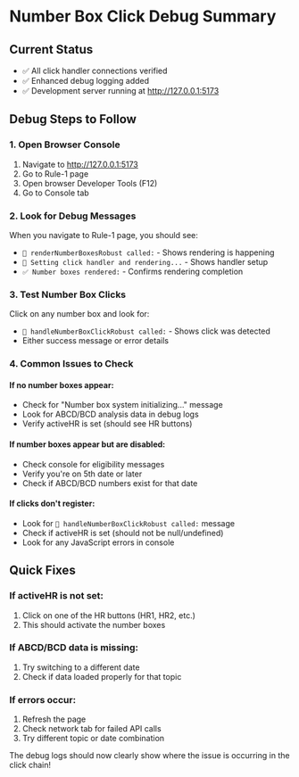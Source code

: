 # Number Box Click Debug Summary

## Current Status
- ✅ All click handler connections verified
- ✅ Enhanced debug logging added 
- ✅ Development server running at http://127.0.0.1:5173

## Debug Steps to Follow

### 1. Open Browser Console
1. Navigate to http://127.0.0.1:5173
2. Go to Rule-1 page
3. Open browser Developer Tools (F12)
4. Go to Console tab

### 2. Look for Debug Messages
When you navigate to Rule-1 page, you should see:
- `🎨 renderNumberBoxesRobust called:` - Shows rendering is happening
- `🔗 Setting click handler and rendering...` - Shows handler setup
- `✅ Number boxes rendered:` - Confirms rendering completion

### 3. Test Number Box Clicks
Click on any number box and look for:
- `🔢 handleNumberBoxClickRobust called:` - Shows click was detected
- Either success message or error details

### 4. Common Issues to Check

#### If no number boxes appear:
- Check for "Number box system initializing..." message
- Look for ABCD/BCD analysis data in debug logs
- Verify activeHR is set (should see HR buttons)

#### If number boxes appear but are disabled:
- Check console for eligibility messages
- Verify you're on 5th date or later
- Check if ABCD/BCD numbers exist for that date

#### If clicks don't register:
- Look for `🔢 handleNumberBoxClickRobust called:` message
- Check if activeHR is set (should not be null/undefined)
- Look for any JavaScript errors in console

## Quick Fixes

### If activeHR is not set:
1. Click on one of the HR buttons (HR1, HR2, etc.)
2. This should activate the number boxes

### If ABCD/BCD data is missing:
1. Try switching to a different date
2. Check if data loaded properly for that topic

### If errors occur:
1. Refresh the page
2. Check network tab for failed API calls
3. Try different topic or date combination

The debug logs should now clearly show where the issue is occurring in the click chain!
